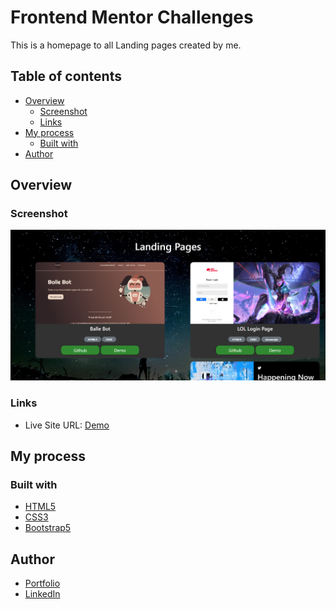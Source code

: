 # Frontend Mentor Challenges

This is a homepage to all Landing pages created by me.

## Table of contents

- [Overview](#overview)
  - [Screenshot](#screenshot)
  - [Links](#links)
- [My process](#my-process)
  - [Built with](#built-with)
- [Author](#author)

## Overview

### Screenshot

![Project](./src/Images/project.png)

### Links

- Live Site URL: [Demo](https://landingpagesrh.netlify.app)

## My process

### Built with

- [HTML5](https://www.w3schools.com/html/)
- [CSS3](https://developer.mozilla.org/pt-BR/docs/Web/CSS)
- [Bootstrap5](https://getbootstrap.com)

## Author

- [Portfolio](https://ruanheleno.github.io)
- [LinkedIn](https://www.linkedin.com/in/ruanheleno/)
